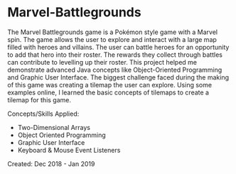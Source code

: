 # Marvel-Battlegrounds
The Marvel Battlegrounds game is a Pokémon style game with a Marvel spin. The game allows the user to explore and interact with a large map filled with heroes and villains. The user can battle heroes for an opportunity to add that hero into their roster. The rewards they collect through battles can contribute to levelling up their roster. This project helped me demonstrate advanced Java concepts like Object-Oriented Programming and Graphic User Interface. The biggest challenge faced during the making of this game was creating a tilemap the user can explore. Using some examples online, I learned the basic concepts of tilemaps to create a tilemap for this game.

Concepts/Skills Applied:
- Two-Dimensional Arrays
- Object Oriented Programming
- Graphic User Interface
- Keyboard & Mouse Event Listeners

Created: Dec 2018 - Jan 2019
